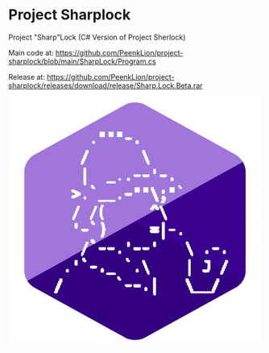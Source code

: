 # Project Sharplock
Project "Sharp"Lock (C# Version of Project Sherlock)

Main code at: https://github.com/PeenkLion/project-sharplock/blob/main/SharpLock/Program.cs

Release at: https://github.com/PeenkLion/project-sharplock/releases/download/release/Sharp.Lock.Beta.rar

![alt text](https://github.com/PeenkLion/project-sharplock/blob/main/sharplock_sm.png)
